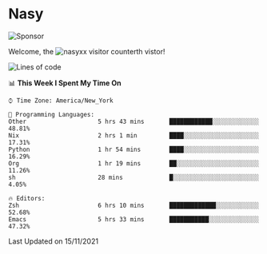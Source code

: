 # Nasy

<!--
<p align="center">
<img height="200" src="https://github-readme-stats.vercel.app/api?username=nasyxx&count_private=true&show_icons=true&theme=dracula&include_all_commits=true"/>
<img height="200" src="https://github-readme-stats.vercel.app/api/top-langs/?username=nasyxx&theme=dracula&hide=html,jupyter+notebook&count_private=true&show_icons=true"/>
</p>

  
----------------
-->

![Sponsor](https://img.shields.io/static/v1.svg?label=Sponsor&message=%E2%9D%A4&logo=GitHub&style=flat&color=pink)
 
Welcome, the ![nasyxx visitor counter](https://count.getloli.com/get/@nasyxx?theme=rule34)th vistor!
 
<!--START_SECTION:waka-->
![Lines of code](https://img.shields.io/badge/From%20Hello%20World%20I%27ve%20Written-5.4%20million%20lines%20of%20code-blue)

📊 **This Week I Spent My Time On** 

```text
⌚︎ Time Zone: America/New_York

💬 Programming Languages: 
Other                    5 hrs 43 mins       ████████████░░░░░░░░░░░░░   48.81% 
Nix                      2 hrs 1 min         ████░░░░░░░░░░░░░░░░░░░░░   17.31% 
Python                   1 hr 54 mins        ████░░░░░░░░░░░░░░░░░░░░░   16.29% 
Org                      1 hr 19 mins        ██░░░░░░░░░░░░░░░░░░░░░░░   11.26% 
sh                       28 mins             █░░░░░░░░░░░░░░░░░░░░░░░░   4.05%

🔥 Editors: 
Zsh                      6 hrs 10 mins       █████████████░░░░░░░░░░░░   52.68% 
Emacs                    5 hrs 33 mins       ███████████░░░░░░░░░░░░░░   47.32%

```


 Last Updated on 15/11/2021
<!--END_SECTION:waka-->

<!-- ![visitors](https://visitor-badge.laobi.icu/badge?page_id=nasyxx.nasyxx) -->
